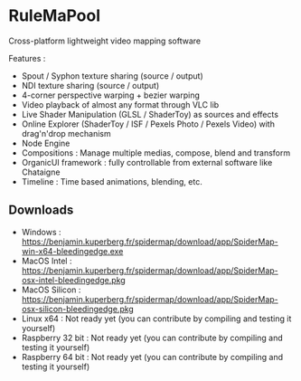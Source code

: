 # RuleMaPool

Cross-platform lightweight video mapping software

Features :
- Spout / Syphon texture sharing (source / output)
- NDI texture sharing (source / output)
- 4-corner perspective warping + bezier warping
- Video playback of almost any format through VLC lib
- Live Shader Manipulation (GLSL / ShaderToy) as sources and effects
- Online Explorer (ShaderToy / ISF / Pexels Photo / Pexels Video) with drag'n'drop mechanism
- Node Engine
- Compositions : Manage multiple medias, compose, blend and transform
- OrganicUI framework : fully controllable from external software like Chataigne
- Timeline : Time based animations, blending, etc.


## Downloads

- Windows : https://benjamin.kuperberg.fr/spidermap/download/app/SpiderMap-win-x64-bleedingedge.exe
- MacOS Intel : https://benjamin.kuperberg.fr/spidermap/download/app/SpiderMap-osx-intel-bleedingedge.pkg
- MacOS Silicon : https://benjamin.kuperberg.fr/spidermap/download/app/SpiderMap-osx-silicon-bleedingedge.pkg
- Linux x64 : Not ready yet (you can contribute by compiling and testing it yourself)
- Raspberry 32 bit : Not ready yet (you can contribute by compiling and testing it yourself)
- Raspberry 64 bit : Not ready yet (you can contribute by compiling and testing it yourself)
